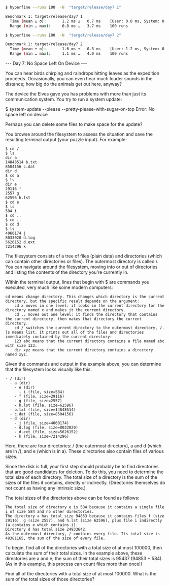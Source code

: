 ```bash
$ hyperfine --runs 100  -N  "target/release/day7 1"

Benchmark 1: target/release/day7 1
  Time (mean ± σ):       1.2 ms ±   0.7 ms    [User: 0.8 ms, System: 0.3 ms]
  Range (min … max):     0.8 ms …   3.7 ms    100 runs
```

```bash
$ hyperfine --runs 100  -N  "target/release/day7 2"

Benchmark 1: target/release/day7 2
  Time (mean ± σ):       1.6 ms ±   0.8 ms    [User: 1.2 ms, System: 0.2 ms]
  Range (min … max):     1.1 ms …   4.0 ms    100 runs
```

--- Day 7: No Space Left On Device ---

You can hear birds chirping and raindrops hitting leaves as the expedition proceeds. Occasionally, you can even hear much louder sounds in the distance; how big do the animals get out here, anyway?

The device the Elves gave you has problems with more than just its communication system. You try to run a system update:

$ system-update --please --pretty-please-with-sugar-on-top
Error: No space left on device

Perhaps you can delete some files to make space for the update?

You browse around the filesystem to assess the situation and save the resulting terminal output (your puzzle input). For example:

```
$ cd /
$ ls
dir a
14848514 b.txt
8504156 c.dat
dir d
$ cd a
$ ls
dir e
29116 f
2557 g
62596 h.lst
$ cd e
$ ls
584 i
$ cd ..
$ cd ..
$ cd d
$ ls
4060174 j
8033020 d.log
5626152 d.ext
7214296 k
```

The filesystem consists of a tree of files (plain data) and directories (which can contain other directories or files). The outermost directory is called /. You can navigate around the filesystem, moving into or out of directories and listing the contents of the directory you're currently in.

Within the terminal output, lines that begin with $ are commands you executed, very much like some modern computers:

    cd means change directory. This changes which directory is the current directory, but the specific result depends on the argument:
        cd x moves in one level: it looks in the current directory for the directory named x and makes it the current directory.
        cd .. moves out one level: it finds the directory that contains the current directory, then makes that directory the current directory.
        cd / switches the current directory to the outermost directory, /.
    ls means list. It prints out all of the files and directories immediately contained by the current directory:
        123 abc means that the current directory contains a file named abc with size 123.
        dir xyz means that the current directory contains a directory named xyz.

Given the commands and output in the example above, you can determine that the filesystem looks visually like this:

```
- / (dir)
  - a (dir)
    - e (dir)
      - i (file, size=584)
    - f (file, size=29116)
    - g (file, size=2557)
    - h.lst (file, size=62596)
  - b.txt (file, size=14848514)
  - c.dat (file, size=8504156)
  - d (dir)
    - j (file, size=4060174)
    - d.log (file, size=8033020)
    - d.ext (file, size=5626152)
    - k (file, size=7214296)
```

Here, there are four directories: / (the outermost directory), a and d (which are in /), and e (which is in a). These directories also contain files of various sizes.

Since the disk is full, your first step should probably be to find directories that are good candidates for deletion. To do this, you need to determine the total size of each directory. The total size of a directory is the sum of the sizes of the files it contains, directly or indirectly. (Directories themselves do not count as having any intrinsic size.)

The total sizes of the directories above can be found as follows:

    The total size of directory e is 584 because it contains a single file i of size 584 and no other directories.
    The directory a has total size 94853 because it contains files f (size 29116), g (size 2557), and h.lst (size 62596), plus file i indirectly (a contains e which contains i).
    Directory d has total size 24933642.
    As the outermost directory, / contains every file. Its total size is 48381165, the sum of the size of every file.

To begin, find all of the directories with a total size of at most 100000, then calculate the sum of their total sizes. In the example above, these directories are a and e; the sum of their total sizes is 95437 (94853 + 584). (As in this example, this process can count files more than once!)

Find all of the directories with a total size of at most 100000. What is the sum of the total sizes of those directories?
